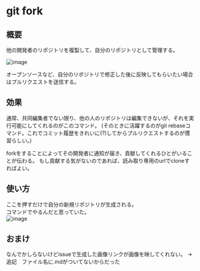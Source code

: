 # git fork

## 概要
他の開発者のリポジトリを複製して、自分のリポジトリとして管理する。

![image](https://user-images.githubusercontent.com/38639386/53478247-bb76da00-3ab9-11e9-98b4-5c578f4d2811.png)

オープンソースなど、自分のリポジトリで修正した後に反映してもらいたい場合はプルリクエストを送信する。

## 効果
通常、共同編集者でない限り、他の人のリポジトリは編集できないが、それを実行可能にしてくれるのがこのコマンド。
(そのときに活躍するのがgit rebaseコマンド。これでコミット履歴をきれいに(?)してからプルリクエストするのが慣習らしい。)

forkをすることによってその開発者に通知が届き、貢献してくれるひとがいることが伝わる。
もし貢献する気がないのであれば、読み取り専用のurlでcloneすればよい。

## 使い方
ここを押すだけで自分の新規リポジトリが生成される。  
コマンドでやるんだと思っていた。  
![image](https://user-images.githubusercontent.com/38639386/53479184-ce8aa980-3abb-11e9-9e98-9939a12145ab.png)  

## おまけ
なんでかしらないけどissueで生成した画像リンクが画像を映してくれない。
→追記　ファイル名に.mdがついてないからだった
